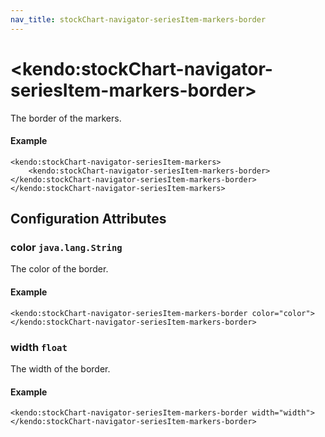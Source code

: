 ```yaml
---
nav_title: stockChart-navigator-seriesItem-markers-border
---
```


# \<kendo:stockChart-navigator-seriesItem-markers-border\>

The border of the markers.

#### Example
    <kendo:stockChart-navigator-seriesItem-markers>
        <kendo:stockChart-navigator-seriesItem-markers-border></kendo:stockChart-navigator-seriesItem-markers-border>
    </kendo:stockChart-navigator-seriesItem-markers>

## Configuration Attributes

### color `java.lang.String`

The color of the border.

#### Example
    <kendo:stockChart-navigator-seriesItem-markers-border color="color">
    </kendo:stockChart-navigator-seriesItem-markers-border>

### width `float`

The width of the border.

#### Example
    <kendo:stockChart-navigator-seriesItem-markers-border width="width">
    </kendo:stockChart-navigator-seriesItem-markers-border>

